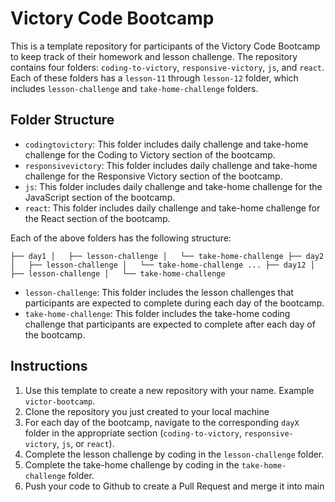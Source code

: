 Victory Code Bootcamp
=====================

This is a template repository for participants of the Victory Code Bootcamp to keep track of their homework and lesson challenge. The repository contains four folders: `coding-to-victory`, `responsive-victory`, `js`, and `react`. Each of these folders has a `lesson-11` through `lesson-12` folder, which includes `lesson-challenge` and `take-home-challenge` folders.

Folder Structure
----------------

-   `codingtovictory`: This folder includes daily challenge and take-home challenge for the Coding to Victory section of the bootcamp.
-   `responsivevictory`: This folder includes daily challenge and take-home challenge for the Responsive Victory section of the bootcamp.
-   `js`: This folder includes daily challenge and take-home challenge for the JavaScript section of the bootcamp.
-   `react`: This folder includes daily challenge and take-home challenge for the React section of the bootcamp.

Each of the above folders has the following structure:


`├── day1
│   ├── lesson-challenge
│   └── take-home-challenge
├── day2
│   ├── lesson-challenge
│   └── take-home-challenge
...
├── day12
│   ├── lesson-challenge
│   └── take-home-challenge`

-   `lesson-challenge`: This folder includes the lesson challenges that participants are expected to complete during each day of the bootcamp.
-   `take-home-challenge`: This folder includes the take-home coding challenge that participants are expected to complete after each day of the bootcamp.

Instructions
------------

1.  Use this template to create a new repository with your name. Example `victor-bootcamp`.
2. Clone the repository you just created to your local machine
3.  For each day of the bootcamp, navigate to the corresponding `dayX` folder in the appropriate section (`coding-to-victory`, `responsive-victory`, `js`, or `react`).
4.  Complete the lesson challenge by coding in the `lesson-challenge` folder.
5.  Complete the take-home challenge by coding in the `take-home-challenge` folder.
6.  Push your code to Github to create a Pull Request and merge it into main
